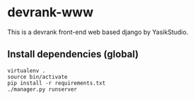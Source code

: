 devrank-www
===============

This is a devrank front-end web based django by YasikStudio.

Install dependencies (global)
-----------------------------

    virtualenv .
    source bin/activate
    pip install -r requirements.txt
    ./manager.py runserver

